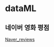 # dataML

## 네이버 영화 평점 
[Naver_reviews](https://github.com/SonHeeRak/dataML/blob/master/naver_movie.ipynb "네이버 영화 평점")

